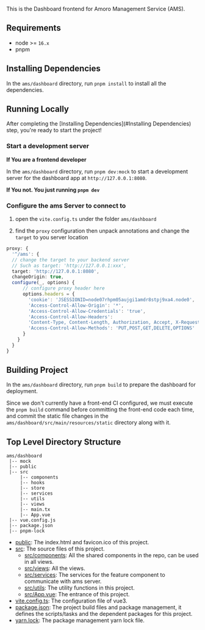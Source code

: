 <!--
 - Licensed to the Apache Software Foundation (ASF) under one
 - or more contributor license agreements.  See the NOTICE file
 - distributed with this work for additional information
 - regarding copyright ownership.  The ASF licenses this file
 - to you under the Apache License, Version 2.0 (the
 - "License"); you may not use this file except in compliance
 - with the License.  You may obtain a copy of the License at
 -
 -     http://www.apache.org/licenses/LICENSE-2.0
 -
 - Unless required by applicable law or agreed to in writing, software
 - distributed under the License is distributed on an "AS IS" BASIS,
 - WITHOUT WARRANTIES OR CONDITIONS OF ANY KIND, either express or implied.
 - See the License for the specific language governing permissions and
 - limitations under the License.
-->

This is the Dashboard frontend for Amoro Management Service (AMS).

## Requirements

- node >= `16.x`
- pnpm

## Installing Dependencies

In the `ams/dashboard` directory, run `pnpm install` to install all the dependencies.

## Running Locally

After completing the [Installing Dependencies](#Installing Dependencies) step, you're ready to start the project!

### Start a development server

<b>If You are a frontend developer</b>

In the `ams/dashboard` directory, run `pnpm dev:mock` to start a development server for the dashboard app at `http://127.0.0.1:8080`.

<b>If You not. You just running `pnpm dev`</b>

### Configure the ams Server to connect to

1. open the `vite.config.ts` under the folder `ams/dashboard`

2. find the `proxy` configuration then unpack annotations and change the `target` to you server location

```ts
proxy: {
  '^/ams': {
  // change the target to your backend server
  // Such as target: 'http://127.0.0.1:xxx',
  target: 'http://127.0.0.1:8080',
  changeOrigin: true,
  configure(_, options) {
      // configure proxy header here
      options.headers = {
        'cookie': 'JSESSIONID=node07rhpm05aujgi1amdr8stpj9xa4.node0',
        'Access-Control-Allow-Origin': '*',
        'Access-Control-Allow-Credentials': 'true',
        'Access-Control-Allow-Headers':
        'Content-Type, Content-Length, Authorization, Accept, X-Requested-With , yourHeaderFeild',
        'Access-Control-Allow-Methods': 'PUT,POST,GET,DELETE,OPTIONS'
      }
    }
  }
}
```

## Building Project

In the `ams/dashboard` directory, run `pnpm build` to prepare the dashboard for deployment.

Since we don't currently have a front-end CI configured, we must execute the `pnpm build` command before committing the front-end code each time, and commit the static file changes in the `ams/dashboard/src/main/resources/static` directory along with it.

## Top Level Directory Structure

```
ams/dashboard
 |-- mock
 |-- public
 |-- src
     |-- components
     |-- hooks
     |-- store
     |-- services
     |-- utils
     |-- views
     |-- main.tx
     |-- App.vue
 |-- vue.config.js
 |-- package.json
 |-- pnpm-lock
```

- [public](ams/dashboard/public): The index.html and favicon.ico of this project.
- [src](ams/dashboard/src): The source files of this project.
  - [src/components](ams/dashboard/src/components): All the shared components in the repo, can be used in all views.
  - [src/views](ams/dashboard/src/views): All the views.
  - [src/services](ams/dashboard/src/services): The services for the feature component to communicate with ams server.
  - [src/utils](ams/dashboard/src/utils): The utility functions in this project.
  - [src/App.vue](ams/dashboard/src/main.tsx): The entrance of this project.
- [vite.config.ts](/ams/dashboard/vite.config.ts): The configuration file of vue3.
- [package.json](ams/dashboard/package.json): The project build files and package management, it defines the scripts/tasks and the dependent packages for this project.
- [yarn.lock](ams/dashboard/yarn.lock): The package management yarn lock file.
